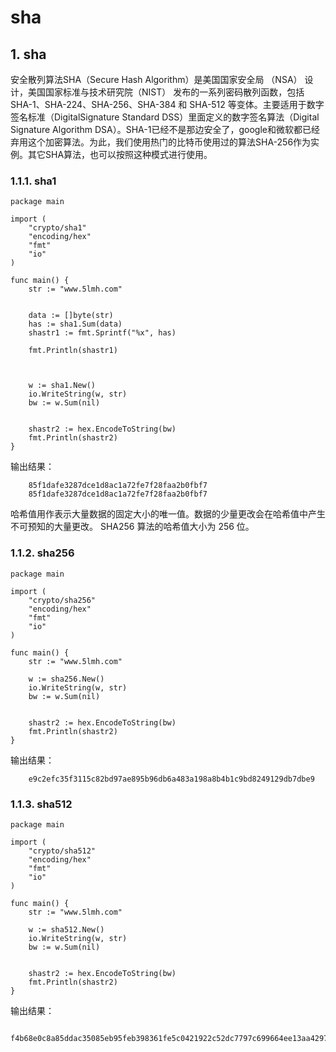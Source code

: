 # sha

## 1. sha <a id="sha"></a>

安全散列算法SHA（Secure Hash Algorithm）是美国国家安全局 （NSA） 设计，美国国家标准与技术研究院（NIST） 发布的一系列密码散列函数，包括 SHA-1、SHA-224、SHA-256、SHA-384 和 SHA-512 等变体。主要适用于数字签名标准（DigitalSignature Standard DSS）里面定义的数字签名算法（Digital Signature Algorithm DSA）。SHA-1已经不是那边安全了，google和微软都已经弃用这个加密算法。为此，我们使用热门的比特币使用过的算法SHA-256作为实例。其它SHA算法，也可以按照这种模式进行使用。

### 1.1.1. sha1 <a id="sha1"></a>

```text
package main

import (
    "crypto/sha1"
    "encoding/hex"
    "fmt"
    "io"
)

func main() {
    str := "www.5lmh.com"

    
    data := []byte(str)
    has := sha1.Sum(data)
    shastr1 := fmt.Sprintf("%x", has) 

    fmt.Println(shastr1)

    

    w := sha1.New()
    io.WriteString(w, str) 
    bw := w.Sum(nil)       

    
    shastr2 := hex.EncodeToString(bw) 
    fmt.Println(shastr2)
}
```

输出结果：

```text
    85f1dafe3287dce1d8ac1a72fe7f28faa2b0fbf7
    85f1dafe3287dce1d8ac1a72fe7f28faa2b0fbf7
```

哈希值用作表示大量数据的固定大小的唯一值。数据的少量更改会在哈希值中产生不可预知的大量更改。 SHA256 算法的哈希值大小为 256 位。

### 1.1.2. sha256 <a id="sha256"></a>

```text
package main

import (
    "crypto/sha256"
    "encoding/hex"
    "fmt"
    "io"
)

func main() {
    str := "www.5lmh.com"

    w := sha256.New()
    io.WriteString(w, str) 
    bw := w.Sum(nil)       

    
    shastr2 := hex.EncodeToString(bw) 
    fmt.Println(shastr2)
}
```

输出结果：

```text
    e9c2efc35f3115c82bd97ae895b96db6a483a198a8b4b1c9bd8249129db7dbe9
```

### 1.1.3. sha512 <a id="sha512"></a>

```text
package main

import (
    "crypto/sha512"
    "encoding/hex"
    "fmt"
    "io"
)

func main() {
    str := "www.5lmh.com"

    w := sha512.New()
    io.WriteString(w, str) 
    bw := w.Sum(nil)       

    
    shastr2 := hex.EncodeToString(bw) 
    fmt.Println(shastr2)
}
```

输出结果：

```text
    f4b68e0c8a85ddac35085eb95feb398361fe5c0421922c52dc7797c699664ee13aa4297dc7f20a9cd6615bf000dde6e91cc164988f7c55fc3b4c4c516b8d78c3
```

